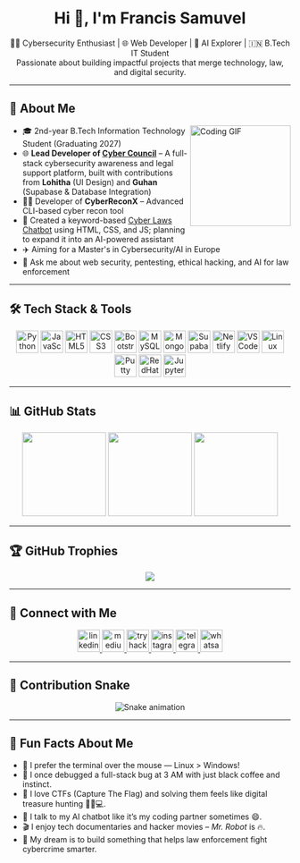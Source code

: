 <h1 align="center">Hi 👋, I'm Francis Samuvel</h1>

<p align="center">
  👨‍💻 Cybersecurity Enthusiast | 🌐 Web Developer | 🤖 AI Explorer | 🇮🇳 B.Tech IT Student <br>
  Passionate about building impactful projects that merge technology, law, and digital security.
</p>

---

## 🚀 About Me

<img align="right" src="https://media0.giphy.com/media/v1.Y2lkPTc5MGI3NjExMDV0bGdpZWI4ajJzdGJmOXl1bHFhbzZmM2R4Z2JoOTk4Z2xqZDdraSZlcD12MV9pbnRlcm5hbF9naWZfYnlfaWQmY3Q9Zw/NNssW1DvTEXtll108b/giphy.gif" height="180" alt="Coding GIF" />

- 🎓 2nd-year B.Tech Information Technology Student (Graduating 2027)  
- 🌐 **Lead Developer of [Cyber Council](https://cybercouncil.netlify.app)** – A full-stack cybersecurity awareness and legal support platform, built with contributions from **Lohitha** (UI Design) and **Guhan** (Supabase & Database Integration)  
- 🕵️‍♂️ Developer of **CyberReconX** – Advanced CLI-based cyber recon tool  
- 🤖 Created a keyword-based [Cyber Laws Chatbot](https://sam-francis06.github.io/Chatbot/) using HTML, CSS, and JS; planning to expand it into an AI-powered assistant  
- ✈️ Aiming for a Master's in Cybersecurity/AI in Europe  
- 💬 Ask me about web security, pentesting, ethical hacking, and AI for law enforcement  
  
---

## 🛠️ Tech Stack & Tools

<p align="center">
  <img src="https://cdn.jsdelivr.net/gh/devicons/devicon/icons/python/python-original.svg" height="40" alt="Python" />
  <img src="https://cdn.jsdelivr.net/gh/devicons/devicon/icons/javascript/javascript-original.svg" height="40" alt="JavaScript" />
  <img src="https://cdn.jsdelivr.net/gh/devicons/devicon/icons/html5/html5-original.svg" height="40" alt="HTML5" />
  <img src="https://cdn.jsdelivr.net/gh/devicons/devicon/icons/css3/css3-original.svg" height="40" alt="CSS3" />
  <img src="https://cdn.simpleicons.org/bootstrap/7952B3" height="40" alt="Bootstrap" />
  <img src="https://cdn.jsdelivr.net/gh/devicons/devicon/icons/mysql/mysql-original.svg" height="40" alt="MySQL" />
  <img src="https://cdn.jsdelivr.net/gh/devicons/devicon/icons/mongodb/mongodb-original.svg" height="40" alt="MongoDB" />
  <img src="https://cdn.simpleicons.org/supabase/3ECF8E" height="40" alt="Supabase" />
  <img src="https://cdn.simpleicons.org/netlify/00C7B7" height="40" alt="Netlify" />
  <img src="https://cdn.jsdelivr.net/gh/devicons/devicon/icons/vscode/vscode-original.svg" height="40" alt="VSCode" />
  <img src="https://cdn.jsdelivr.net/gh/devicons/devicon/icons/linux/linux-original.svg" height="40" alt="Linux" />
  <img src="https://cdn.jsdelivr.net/gh/devicons/devicon/icons/putty/putty-original.svg" height="40" alt="Putty" />
  <img src="https://cdn.jsdelivr.net/gh/devicons/devicon/icons/redhat/redhat-original.svg" height="40" alt="RedHat" />
  <img src="https://cdn.jsdelivr.net/gh/devicons/devicon/icons/jupyter/jupyter-original.svg" height="40" alt="Jupyter" />
</p>

---

## 📊 GitHub Stats

<p align="center">
  <img src="https://github-readme-stats.vercel.app/api?username=sam-francis06&show_icons=true&theme=dark&include_all_commits=true&count_private=true" height="150" />
  <img src="https://streak-stats.demolab.com?user=sam-francis06&theme=dark&hide_border=false&border_radius=5" height="150" />
  <img src="https://github-readme-stats.vercel.app/api/top-langs?username=sam-francis06&layout=compact&theme=dark&langs_count=6" height="150" />
</p>

---

## 🏆 GitHub Trophies

<p align="center">
  <img src="https://github-profile-trophy.vercel.app/?username=sam-francis06&theme=tokyonight&no-frame=true&column=7&margin-w=10&margin-h=10" />
</p>

---

## 🔗 Connect with Me   

<p align="center">
  <a href="https://www.linkedin.com/in/francis-samuvel-a0a536293" target="_blank">
    <img src="https://img.shields.io/static/v1?message=LinkedIn&logo=linkedin&label=&color=0077B5&logoColor=white&labelColor=&style=for-the-badge" height="40" alt="linkedin logo" />
  </a>
  <a href="https://medium.com/@samfrancissam06" target="_blank">
    <img src="https://img.shields.io/static/v1?message=Medium&logo=medium&label=&color=12100E&logoColor=white&labelColor=&style=for-the-badge" height="40" alt="medium logo" />
  </a>
  <a href="https://tryhackme.com/p/samfrancissam06" target="_blank">
    <img src="https://img.shields.io/static/v1?message=TryHackMe&logo=tryhackme&label=&color=88cc14&logoColor=white&labelColor=&style=for-the-badge" height="40" alt="tryhackme logo" />
  </a>
  <a href="https://www.instagram.com/sam_francis_06/" target="_blank">
    <img src="https://img.shields.io/static/v1?message=Instagram&logo=instagram&label=&color=E4405F&logoColor=white&labelColor=&style=for-the-badge" height="40" alt="instagram logo" />
  </a>
  <a href="https://t.me/Samfrancis06" target="_blank">
    <img src="https://img.shields.io/static/v1?message=Telegram&logo=telegram&label=&color=2CA5E0&logoColor=white&labelColor=&style=for-the-badge" height="40" alt="telegram logo" />
  </a>
  <a href="http://wa.me/+918300496804" target="_blank">
    <img src="https://img.shields.io/static/v1?message=Whatsapp&logo=whatsapp&label=&color=25D366&logoColor=white&labelColor=&style=for-the-badge" height="40" alt="whatsapp logo" />
  </a>
</p>

---

## 🐍 Contribution Snake

<p align="center">
  <img src="https://raw.githubusercontent.com/sam-francis06/sam-francis06/output/snake.svg" alt="Snake animation" />
</p>

---

## 🎉 Fun Facts About Me

- 🐧 I prefer the terminal over the mouse — Linux > Windows!
- 🎯 I once debugged a full-stack bug at 3 AM with just black coffee and instinct.
- 🔐 I love CTFs (Capture The Flag) and solving them feels like digital treasure hunting 🕵️‍♂️💻.
- 🧠 I talk to my AI chatbot like it’s my coding partner sometimes 😄.
- 🎬 I enjoy tech documentaries and hacker movies – *Mr. Robot* is 🔥.
- 🚀 My dream is to build something that helps law enforcement fight cybercrime smarter.

